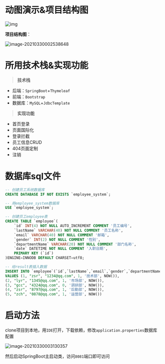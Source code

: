 # 动图演示&项目结构图

![img](https://gitee.com/zhong_siru/images/raw/master//img/20201006001816440.gif)

**项目结构图**：

![image-20210330002538648](C:\Users\zsr204\AppData\Roaming\Typora\typora-user-images\image-20210330002538648.png)



# 所用技术栈&实现功能

> **技术栈**

+ 后端：`SpringBoot`+`Thymeleaf`
+ 前端：`Bootstrap`
+ 数据库：`MySQL`+`JdbcTemplate`

> **实现功能**

+ 首页登录
+ 页面国际化
+ 登录拦截
+ 员工信息CRUD
+ 404页面定制
+ 注销



# 数据库sql文件

```sql
-- 创建员工系统数据库
CREATE DATABASE IF NOT EXISTS `employee_system`;

-- 用employee_system数据库
USE `employee_system`;

-- 创建员工employee表
CREATE TABLE `employee`(
	`id` INT(4) NOT NULL AUTO_INCREMENT COMMENT '员工编号',
	`lastName` VARCHAR(40) NOT NULL COMMENT '员工名称',
	`email` VARCHAR(40) NOT NULL COMMENT '邮箱',
	`gender` INT(2) NOT NULL COMMENT '性别',
	`departmentName` VARCHAR(20) NOT NULL COMMENT '部门名称',
	`date` DATETIME NOT NULL COMMENT '入职日期',
	PRIMARY KEY (`id`)
)ENGINE=INNODB DEFAULT CHARSET=utf8;

-- 给result表插入数据
INSERT INTO `employee`(`id`,`lastName`,`email`,`gender`,`departmentName`,`date`) 
VALUES (1, "zsr", "1234@qq.com", 1, '技术部', NOW()),
(2, "lyr", "1345@qq.com", 1, '市场部', NOW()),
(3, "gcc", "4324@qq.com", 0, '调研部', NOW()),
(4, "zsr", "8797@qq.com", 1, '后勤部', NOW()),
(5, "zch", "0878@qq.com", 1, '运营部', NOW())
```



# 启动方法

clone项目到本地，用`IDE`打开，下载依赖，修改`application.properties`数据库配置

![image-20210330003130357](https://gitee.com/zhong_siru/images/raw/master//img/image-20210330003130357.png)

然后启动SpringBoot主启动类，访问`8081`端口即可访问

